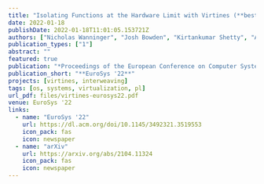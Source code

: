 ```yaml
---
title: "Isolating Functions at the Hardware Limit with Virtines (**best artifact winner**)"
date: 2022-01-18
publishDate: 2022-01-18T11:01:05.153721Z
authors: ["Nicholas Wanninger", "Josh Bowden", "Kirtankumar Shetty", "Ayush Garg", admin]
publication_types: ["1"]
abstract: ""
featured: true 
publication: "*Proceedings of the European Conference on Computer Systems (EuroSys '22)*"
publication_short: "**EuroSys '22**"
projects: [virtines, interweaving]
tags: [os, systems, virtualization, pl]
url_pdf: files/virtines-eurosys22.pdf
venue: EuroSys '22
links:
  - name: "EuroSys '22"
    url: https://dl.acm.org/doi/10.1145/3492321.3519553
    icon_pack: fas
    icon: newspaper
  - name: "arXiv"
    url: https://arxiv.org/abs/2104.11324
    icon_pack: fas
    icon: newspaper
---
```


